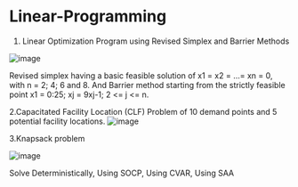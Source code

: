 # Linear-Programming

1. Linear Optimization Program using Revised Simplex and Barrier Methods

![image](https://user-images.githubusercontent.com/46747732/181405386-b6614132-e5b2-476c-b944-783e814411f6.png)

Revised simplex having a basic feasible solution of x1 = x2 = ...= xn = 0, with n = 2; 4; 6 and 8. And Barrier method starting from the strictly feasible point x1 = 0:25; xj = 9xj-1; 2 <=
j <= n.


2.Capacitated Facility Location (CLF) Problem of 10 demand points and 5 potential facility locations.
![image](https://user-images.githubusercontent.com/46747732/181404245-3e685c01-a8d8-4636-952f-87ce48830b9d.png)


3.Knapsack problem

![image](https://user-images.githubusercontent.com/46747732/181404360-b2df7182-9bd9-485f-a580-ec4eff499811.png)

Solve Deterministically, 
Using SOCP,
Using CVAR,
Using SAA

